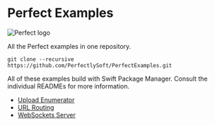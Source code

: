 # Perfect Examples
![Perfect logo](https://www.perfect.org/images/icon_128x128.png)

All the Perfect examples in one repository.

```
git clone --recursive https://github.com/PerfectlySoft/PerfectExamples.git
```

All of these examples build with Swift Package Manager. Consult the individual READMEs for more information.

* [Upload Enumerator](https://github.com/PerfectlySoft/PerfectExample-UploadEnumerator)
* [URL Routing](https://github.com/PerfectlySoft/PerfectExample-URLRouting)
* [WebSockets Server](https://github.com/PerfectlySoft/PerfectExample-WebSocketsServer)
